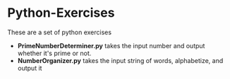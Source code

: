 # Python-Exercises
These are a set of python exercises

- **PrimeNumberDeterminer.py** takes the input number and output whether it's prime or not.
- **NumberOrganizer.py** takes the input string of words, alphabetize, and output it
